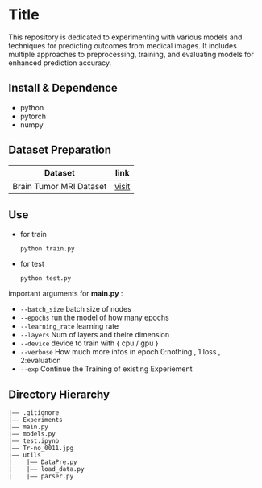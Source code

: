 Title
===
This repository is dedicated to experimenting with various models and techniques for predicting outcomes from medical images. It includes multiple approaches to preprocessing, training, and evaluating models for enhanced prediction accuracy.


## Install & Dependence
- python
- pytorch
- numpy

## Dataset Preparation
| Dataset | link |
| ---     | ---   |
| Brain Tumor MRI Dataset | [visit](https://www.kaggle.com/datasets/masoudnickparvar/brain-tumor-mri-dataset) |


## Use
- for train
  ```
  python train.py
  ```
- for test
  ```
  python test.py
  ```
important arguments for **main.py** : 
* `--batch_size` batch size of nodes
* `--epochs` run the model of how many epochs
* `--learning_rate` learning rate 
* `--layers` Num of layers and theire dimension
* `--device` device to train with { cpu / gpu }
* `--verbose` How much more infos in epoch 0:nothing , 1:loss , 2:evaluation 
* `--exp` Continue the Training of existing Experiement


## Directory Hierarchy
```
|—— .gitignore
|—— Experiments
|—— main.py
|—— models.py
|—— test.ipynb
|—— Tr-no_0011.jpg
|—— utils
|    |—— DataPre.py
|    |—— load_data.py
|    |—— parser.py
```
